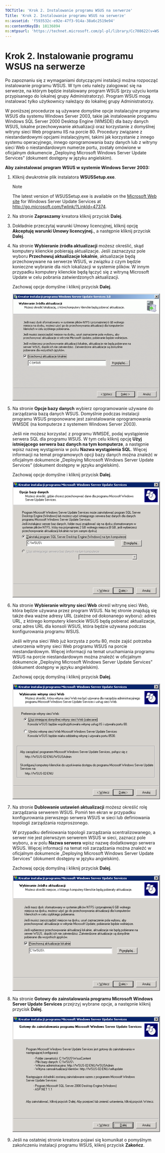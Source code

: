 ```yaml
---
TOCTitle: 'Krok 2. Instalowanie programu WSUS na serwerze'
Title: 'Krok 2. Instalowanie programu WSUS na serwerze'
ms:assetid: 'f593532c-e92e-47f3-914a-38a6c2519e94'
ms:contentKeyID: 18136894
ms:mtpsurl: 'https://technet.microsoft.com/pl-pl/library/Cc708622(v=WS.10)'
---
```


Krok 2. Instalowanie programu WSUS na serwerze
==============================================

Po zapoznaniu się z wymaganiami dotyczącymi instalacji można rozpocząć instalowanie programu WSUS. W tym celu należy zalogować się na serwerze, na którym będzie instalowany program WSUS (przy użyciu konta przypisanego do lokalnej grupy Administratorzy). Program WSUS mogą instalować tylko użytkownicy należący do lokalnej grupy Administratorzy.

W poniższej procedurze są używane domyślne opcje instalacyjne programu WSUS dla systemu Windows Server 2003, takie jak instalowanie programu Windows SQL Server 2000 Desktop Engine (WMSDE) dla bazy danych WSUS, lokalne przechowywanie aktualizacji oraz korzystanie z domyślnej witryny sieci Web programu IIS na porcie 80. Procedury związane z niestandardowymi opcjami instalacyjnymi, takimi jak korzystanie z innego systemu operacyjnego, innego oprogramowania bazy danych lub z witryny sieci Web o niestandardowym numerze portu, zostały omówione w oficjalnym dokumencie „Deploying Microsoft Windows Server Update Services” (dokument dostępny w języku angielskim).

**Aby zainstalować program WSUS w systemie Windows Server 2003:**
1.  Kliknij dwukrotnie plik instalatora **WSUSSetup.exe**.

    > [!note]  
    > The latest version of WSUSSetup.exe is available on the [Microsoft Web site](http://go.microsoft.com/fwlink/?linkid=47374) for Windows Server Update Services at http://go.microsoft.com/fwlink/?LinkId=47374. 

2.  Na stronie **Zapraszamy** kreatora kliknij przycisk **Dalej**.

3.  Dokładnie przeczytaj warunki Umowy licencyjnej, kliknij opcję **Akceptuję warunki Umowy licencyjnej.**, a następnie kliknij przycisk **Dalej**.

4.  Na stronie **Wybieranie źródła aktualizacji** możesz określić, skąd komputery klienckie pobierają aktualizacje. Jeśli zaznaczysz pole wyboru **Przechowuj aktualizacje lokalnie**, aktualizacje będą przechowywane na serwerze WSUS, w związku z czym będzie konieczne wybranie dla nich lokalizacji w systemie plików. W innym przypadku komputery klienckie będą łączyć się z witryną Microsoft Update w celu pobrania zatwierdzonych aktualizacji.

    Zachowaj opcje domyślne i kliknij przycisk **Dalej**.

    ![](images/Cc708622.fa6ac6a6-6814-4b7e-96e8-e08af5e534b8(WS.10).gif)

5.  Na stronie **Opcje bazy danych** wybierz oprogramowanie używane do zarządzania bazą danych WSUS. Domyślnie podczas instalacji programu WSUS proponowane jest zainstalowanie oprogramowania WMSDE (na komputerze z systemem Windows Server 2003).

    Jeśli nie możesz korzystać z programu WMSDE, podaj wystąpienie serwera SQL dla programu WSUS. W tym celu kliknij opcję **Użyj istniejącego serwera baz danych na tym komputerze**, a następnie wpisz nazwę wystąpienia w polu **Nazwa wystąpienia SQL**. Więcej informacji na temat programowych opcji bazy danych można znaleźć w oficjalnym dokumencie „Deploying Microsoft Windows Server Update Services” (dokument dostępny w języku angielskim).

    Zachowaj opcje domyślne i kliknij przycisk **Dalej**.

    ![](images/Cc708622.bc0b73ad-b338-437c-a3c7-0299e819840d(WS.10).gif)

6.  Na stronie **Wybieranie witryny sieci Web** określ witrynę sieci Web, która będzie używana przez program WSUS. Na tej stronie znajdują się także dwa ważne adresy URL (zależne od dokonanego wyboru): adres URL, z którego komputery klienckie WSUS będą pobierać aktualizacje, oraz adres URL dla konsoli WSUS, która będzie używana podczas konfigurowania programu WSUS.

    Jeśli witryna sieci Web już korzysta z portu 80, może zajść potrzeba utworzenia witryny sieci Web programu WSUS na porcie niestandardowym. Więcej informacji na temat uruchamiania programu WSUS na porcie niestandardowym można znaleźć w oficjalnym dokumencie „Deploying Microsoft Windows Server Update Services” (dokument dostępny w języku angielskim).

    Zachowaj opcję domyślną i kliknij przycisk **Dalej**.

    ![](images/Cc708622.64ed7643-a050-4f54-bf9f-04cf7931adc0(WS.10).gif)

7.  Na stronie **Dublowanie ustawień aktualizacji** możesz określić rolę zarządzania serwerem WSUS. Pomiń ten ekran w przypadku konfigurowania pierwszego serwera WSUS w sieci lub definiowania topologii zarządzania rozproszonego.

    W przypadku definiowania topologii zarządzania scentralizowanego, a serwer nie jest pierwszym serwerem WSUS w sieci, zaznacz pole wyboru, a w polu **Nazwa serwera** wpisz nazwę dodatkowego serwera WSUS. Więcej informacji na temat roli zarządzania można znaleźć w oficjalnym dokumencie „Deploying Microsoft Windows Server Update Services” (dokument dostępny w języku angielskim).

    Zachowaj opcję domyślną i kliknij przycisk **Dalej**.

    ![](images/Cc708622.f26e09d5-983c-418d-8511-8960850403ef(WS.10).gif)

8.  Na stronie **Gotowy do zainstalowania programu Microsoft Windows Server Update Services** przejrzyj wybrane opcje, a następnie kliknij przycisk **Dalej**.

    ![](images/Cc708622.20de7d09-3d30-4867-9253-6f353dd1923d(WS.10).gif)

9.  Jeśli na ostatniej stronie kreatora pojawi się komunikat o pomyślnym zakończeniu instalacji programu WSUS, kliknij przycisk **Zakończ**.
